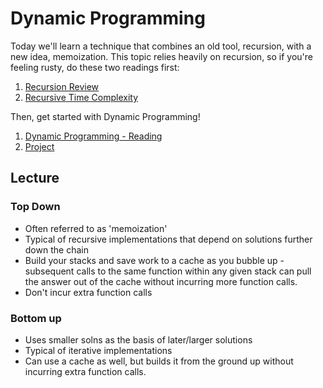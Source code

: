 # Dynamic Programming

Today we'll learn a technique that combines an old tool, recursion, with a new idea, memoization. This topic relies heavily on recursion, so if you're feeling rusty, do these two readings first:

1. [Recursion Review](./recursion.md)
2. [Recursive Time Complexity](./recursive_time_complexity.md)

Then, get started with Dynamic Programming!

1. [Dynamic Programming - Reading](./dynamic_programming_1.md)
2. [Project](./dynamic_programming_2.md)


## Lecture
### Top Down
* Often referred to as 'memoization'
* Typical of recursive implementations that depend on solutions further down the chain
* Build your stacks and save work to a cache as you bubble up - subsequent calls to the same function within any given stack can pull the answer out of the cache without incurring more function calls.
* Don't incur extra function calls

### Bottom up
* Uses smaller solns as the basis of later/larger solutions
* Typical of iterative implementations
* Can use a cache as well, but builds it from the ground up without incurring extra function calls. 
